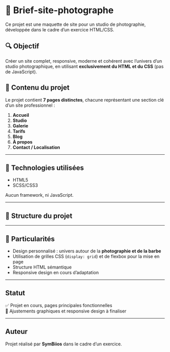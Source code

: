 # 📸 Brief-site-photographe

Ce projet est une maquette de site pour un studio de photographie, développée dans le cadre d’un exercice HTML/CSS.

## 🔍 Objectif

Créer un site complet, responsive, moderne et cohérent avec l’univers d’un studio photographique, en utilisant **exclusivement du HTML et du CSS** (pas de JavaScript).

## 📁 Contenu du projet

Le projet contient **7 pages distinctes**, chacune représentant une section clé d’un site professionnel :

1. **Accueil**  
2. **Studio**  
3. **Galerie**  
4. **Tarifs**  
5. **Blog**  
6. **À propos**  
7. **Contact / Localisation**

---

## 🧰 Technologies utilisées

- HTML5
- SCSS/CSS3

Aucun framework, ni JavaScript.

---

## 🧱 Structure du projet

---

## 🎨 Particularités

- Design personnalisé : univers autour de la **photographie et de la barbe**
- Utilisation de grilles CSS (`display: grid`) et de flexbox pour la mise en page
- Structure HTML sémantique
- Responsive design en cours d’adaptation

---

## Statut

✅ Projet en cours, pages principales fonctionnelles  
🧪 Ajustements graphiques et responsive design à finaliser

---

## Auteur

Projet réalisé par **SymBiios** dans le cadre d’un exercice.
